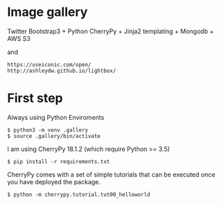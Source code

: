 
# Image gallery

Twitter Bootstrap3 + Python CherryPy + Jinja2 templating + Mongodb + AWS S3

and 

    https://useiconic.com/open/
    http://ashleydw.github.io/lightbox/

# First step

Always using Python Enviroments

    $ python3 -m venv .gallery
    $ source .gallery/bin/activate

I am using CherryPy 18.1.2 (which require Python >= 3.5)

    $ pip install -r requirements.txt

 
CherryPy comes with a set of simple tutorials that can be executed once you 
have deployed the package.

    $ python -m cherrypy.tutorial.tut00_helloworld


